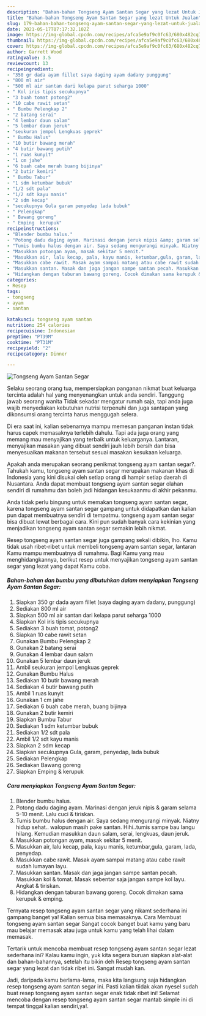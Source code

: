 ```yaml
---
description: "Bahan-bahan Tongseng Ayam Santan Segar yang lezat Untuk Jualan"
title: "Bahan-bahan Tongseng Ayam Santan Segar yang lezat Untuk Jualan"
slug: 179-bahan-bahan-tongseng-ayam-santan-segar-yang-lezat-untuk-jualan
date: 2021-05-17T07:17:32.102Z
image: https://img-global.cpcdn.com/recipes/afca5e9af9c0fc63/680x482cq70/tongseng-ayam-santan-segar-foto-resep-utama.jpg
thumbnail: https://img-global.cpcdn.com/recipes/afca5e9af9c0fc63/680x482cq70/tongseng-ayam-santan-segar-foto-resep-utama.jpg
cover: https://img-global.cpcdn.com/recipes/afca5e9af9c0fc63/680x482cq70/tongseng-ayam-santan-segar-foto-resep-utama.jpg
author: Garrett Wood
ratingvalue: 3.5
reviewcount: 13
recipeingredient:
- "350 gr dada ayam fillet saya daging ayam dadany punggung"
- "800 ml air"
- "500 ml air santan dari kelapa parut seharga 1000"
- " Kol iris tipis secukupnya"
- "3 buah tomat potong2"
- "10 cabe rawit setan"
- " Bumbu Pelengkap 2"
- "2 batang serai"
- "4 lembar daun salam"
- "5 lembar daun jeruk"
- "seukuran jempol Lengkuas geprek"
- " Bumbu Halus"
- "10 butir bawang merah"
- "4 butir bawang putih"
- "1 ruas kunyit"
- "1 cm jahe"
- "6 buah cabe merah buang bijinya"
- "2 butir kemiri"
- " Bumbu Tabur"
- "1 sdm ketumbar bubuk"
- "1/2 sdt pala"
- "1/2 sdt kayu manis"
- "2 sdm kecap"
- "secukupnya Gula garam penyedap lada bubuk"
- " Pelengkap"
- " Bawang goreng"
- " Emping  kerupuk"
recipeinstructions:
- "Blender bumbu halus."
- "Potong dadu daging ayam. Marinasi dengan jeruk nipis &amp; garam selama 5-10 menit. Lalu cuci &amp; tiriskan."
- "Tumis bumbu halus dengan air. Saya sedang mengurangi minyak. Niatny hidup sehat.. walopun masih pake santan. Hihi..tumis sampe bau langu hilang. Kemudian masukkan daun salam, serai, lengkuas, daun jeruk."
- "Masukkan potongan ayam, masak sekitar 5 menit."
- "Masukkan air, lalu kecap, pala, kayu manis, ketumbar,gula, garam, lada, penyedap."
- "Masukkan cabe rawit. Masak ayam sampai matang atau cabe rawit sudah lumayan layu."
- "Masukkan santan. Masak dan jaga jangan sampe santan pecah. Masukkan kol &amp; tomat. Masak sebentar saja jangan sampe kol layu. Angkat &amp; tiriskan."
- "Hidangkan dengan taburan bawang goreng. Cocok dimakan sama kerupuk &amp; emping."
categories:
- Resep
tags:
- tongseng
- ayam
- santan

katakunci: tongseng ayam santan 
nutrition: 254 calories
recipecuisine: Indonesian
preptime: "PT39M"
cooktime: "PT31M"
recipeyield: "2"
recipecategory: Dinner

---
```



![Tongseng Ayam Santan Segar](https://img-global.cpcdn.com/recipes/afca5e9af9c0fc63/680x482cq70/tongseng-ayam-santan-segar-foto-resep-utama.jpg)

Selaku seorang orang tua, mempersiapkan panganan nikmat buat keluarga tercinta adalah hal yang menyenangkan untuk anda sendiri. Tanggung jawab seorang  wanita Tidak sekadar mengatur rumah saja, tapi anda juga wajib menyediakan kebutuhan nutrisi terpenuhi dan juga santapan yang dikonsumsi orang tercinta harus menggugah selera.

Di era  saat ini, kalian sebenarnya mampu memesan panganan instan tidak harus capek memasaknya terlebih dahulu. Tapi ada juga orang yang memang mau menyajikan yang terbaik untuk keluarganya. Lantaran, menyajikan masakan yang dibuat sendiri jauh lebih bersih dan bisa menyesuaikan makanan tersebut sesuai masakan kesukaan keluarga. 



Apakah anda merupakan seorang penikmat tongseng ayam santan segar?. Tahukah kamu, tongseng ayam santan segar merupakan makanan khas di Indonesia yang kini disukai oleh setiap orang di hampir setiap daerah di Nusantara. Anda dapat membuat tongseng ayam santan segar olahan sendiri di rumahmu dan boleh jadi hidangan kesukaanmu di akhir pekanmu.

Anda tidak perlu bingung untuk memakan tongseng ayam santan segar, karena tongseng ayam santan segar gampang untuk didapatkan dan kalian pun dapat membuatnya sendiri di tempatmu. tongseng ayam santan segar bisa dibuat lewat berbagai cara. Kini pun sudah banyak cara kekinian yang menjadikan tongseng ayam santan segar semakin lebih nikmat.

Resep tongseng ayam santan segar juga gampang sekali dibikin, lho. Kamu tidak usah ribet-ribet untuk membeli tongseng ayam santan segar, lantaran Kamu mampu membuatnya di rumahmu. Bagi Kamu yang mau menghidangkannya, berikut resep untuk menyajikan tongseng ayam santan segar yang lezat yang dapat Kamu coba.

<!--inarticleads1-->

##### Bahan-bahan dan bumbu yang dibutuhkan dalam menyiapkan Tongseng Ayam Santan Segar:

1. Siapkan 350 gr dada ayam fillet (saya daging ayam dadany, punggung)
1. Sediakan 800 ml air
1. Siapkan 500 ml air santan dari kelapa parut seharga 1000
1. Siapkan  Kol iris tipis secukupnya
1. Sediakan 3 buah tomat, potong2
1. Siapkan 10 cabe rawit setan
1. Gunakan  Bumbu Pelengkap 2
1. Gunakan 2 batang serai
1. Gunakan 4 lembar daun salam
1. Gunakan 5 lembar daun jeruk
1. Ambil seukuran jempol Lengkuas geprek
1. Gunakan  Bumbu Halus
1. Sediakan 10 butir bawang merah
1. Sediakan 4 butir bawang putih
1. Ambil 1 ruas kunyit
1. Gunakan 1 cm jahe
1. Sediakan 6 buah cabe merah, buang bijinya
1. Gunakan 2 butir kemiri
1. Siapkan  Bumbu Tabur
1. Sediakan 1 sdm ketumbar bubuk
1. Sediakan 1/2 sdt pala
1. Ambil 1/2 sdt kayu manis
1. Siapkan 2 sdm kecap
1. Siapkan secukupnya Gula, garam, penyedap, lada bubuk
1. Sediakan  Pelengkap
1. Sediakan  Bawang goreng
1. Siapkan  Emping &amp; kerupuk




<!--inarticleads2-->

##### Cara menyiapkan Tongseng Ayam Santan Segar:

1. Blender bumbu halus.
1. Potong dadu daging ayam. Marinasi dengan jeruk nipis &amp; garam selama 5-10 menit. Lalu cuci &amp; tiriskan.
1. Tumis bumbu halus dengan air. Saya sedang mengurangi minyak. Niatny hidup sehat.. walopun masih pake santan. Hihi..tumis sampe bau langu hilang. Kemudian masukkan daun salam, serai, lengkuas, daun jeruk.
1. Masukkan potongan ayam, masak sekitar 5 menit.
1. Masukkan air, lalu kecap, pala, kayu manis, ketumbar,gula, garam, lada, penyedap.
1. Masukkan cabe rawit. Masak ayam sampai matang atau cabe rawit sudah lumayan layu.
1. Masukkan santan. Masak dan jaga jangan sampe santan pecah. Masukkan kol &amp; tomat. Masak sebentar saja jangan sampe kol layu. Angkat &amp; tiriskan.
1. Hidangkan dengan taburan bawang goreng. Cocok dimakan sama kerupuk &amp; emping.




Ternyata resep tongseng ayam santan segar yang nikamt sederhana ini gampang banget ya! Kalian semua bisa memasaknya. Cara Membuat tongseng ayam santan segar Sangat cocok banget buat kamu yang baru mau belajar memasak atau juga untuk kamu yang telah lihai dalam memasak.

Tertarik untuk mencoba membuat resep tongseng ayam santan segar lezat sederhana ini? Kalau kamu ingin, yuk kita segera buruan siapkan alat-alat dan bahan-bahannya, setelah itu bikin deh Resep tongseng ayam santan segar yang lezat dan tidak ribet ini. Sangat mudah kan. 

Jadi, daripada kamu berlama-lama, maka kita langsung saja hidangkan resep tongseng ayam santan segar ini. Pasti kalian tiidak akan nyesel sudah buat resep tongseng ayam santan segar enak tidak ribet ini! Selamat mencoba dengan resep tongseng ayam santan segar mantab simple ini di tempat tinggal kalian sendiri,ya!.

